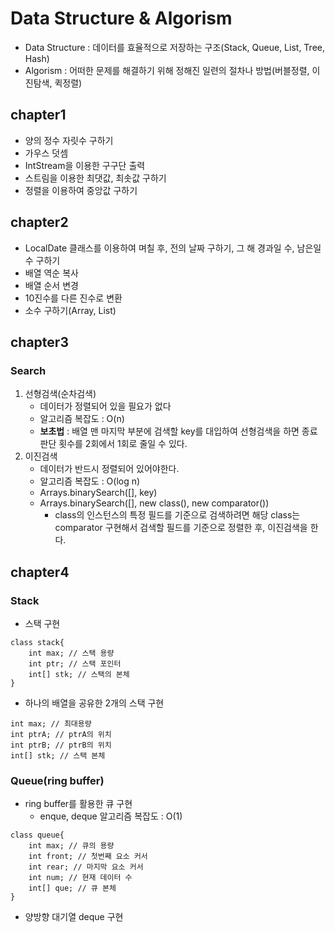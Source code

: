 # Data Structure & Algorism   
* Data Structure : 데이터를 효율적으로 저장하는 구조(Stack, Queue, List, Tree, Hash)      
* Algorism : 어떠한 문제를 해결하기 위해 정해진 일련의 절차나 방법(버블정렬, 이진탐색, 퀵정렬)

## chapter1
* 양의 정수 자릿수 구하기
* 가우스 덧셈
* IntStream을 이용한 구구단 출력
* 스트림을 이용한 최댓값, 최솟값 구하기
* 정렬을 이용하여 중앙값 구하기

## chapter2
* LocalDate 클래스를 이용하여 며칠 후, 전의 날짜 구하기, 그 해 경과일 수, 남은일 수 구하기
* 배열 역순 복사
* 배열 순서 변경
* 10진수를 다른 진수로 변환
* 소수 구하기(Array, List)

## chapter3
### Search   
1. 선형검색(순차검색)   
    - 데이터가 정렬되어 있을 필요가 없다   
    - 알고리즘 복잡도 : O(n)   
    - **보초법** : 배열 맨 마지막 부분에 검색할 key를 대입하여 선형검색을 하면 종료 판단 횟수를 2회에서 1회로 줄일 수 있다.   
2. 이진검색   
    - 데이터가 반드시 정렬되어 있어야한다.      
    - 알고리즘 복잡도 : O(log n)   
    - Arrays.binarySearch([], key)   
    - Arrays.binarySearch([], new class(), new comparator())   
        * class의 인스턴스의 특정 필드를 기준으로 검색하려면 해당 class는 comparator 구현해서 검색할 필드를 기준으로 정렬한 후,
          이진검색을 한다.   

## chapter4
### Stack   
* 스택 구현
```
class stack{
    int max; // 스택 용량
    int ptr; // 스택 포인터
    int[] stk; // 스택의 본체
}
```
* 하나의 배열을 공유한 2개의 스택 구현
```
int max; // 최대용량
int ptrA; // ptrA의 위치
int ptrB; // ptrB의 위치
int[] stk; // 스택 본체
```
   
### Queue(ring buffer)
* ring buffer를 활용한 큐 구현
    * enque, deque 알고리즘 복잡도 : O(1)
```
class queue{
    int max; // 큐의 용량
    int front; // 첫번째 요소 커서
    int rear; // 마지막 요소 커서
    int num; // 현재 데이터 수
    int[] que; // 큐 본체
}
```

* 양방향 대기열 deque 구현
